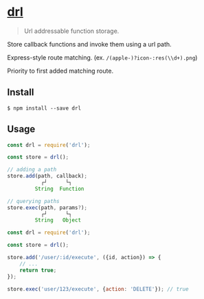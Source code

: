 # [drl](https://github.com/g-harel/drl)

> Url addressable function storage.

Store callback functions and invoke them using a url path.

Express-style route matching. (ex. `/(apple-)?icon-:res(\\d+).png`)

Priority to first added matching route.

## Install

````
$ npm install --save drl
````

## Usage

````javascript
const drl = require('drl');

const store = drl();

// adding a path
store.add(path, callback);
           ┌┘      └┐
         String  Function

// querying paths
store.exec(path, params?);
           ┌┘      └┐
         String   Object
````

````javascript
const drl = require('drl');

const store = drl();

store.add('/user/:id/execute', ({id, action}) => {
    // ...
    return true;
});

store.exec('user/123/execute', {action: 'DELETE'}); // true
````